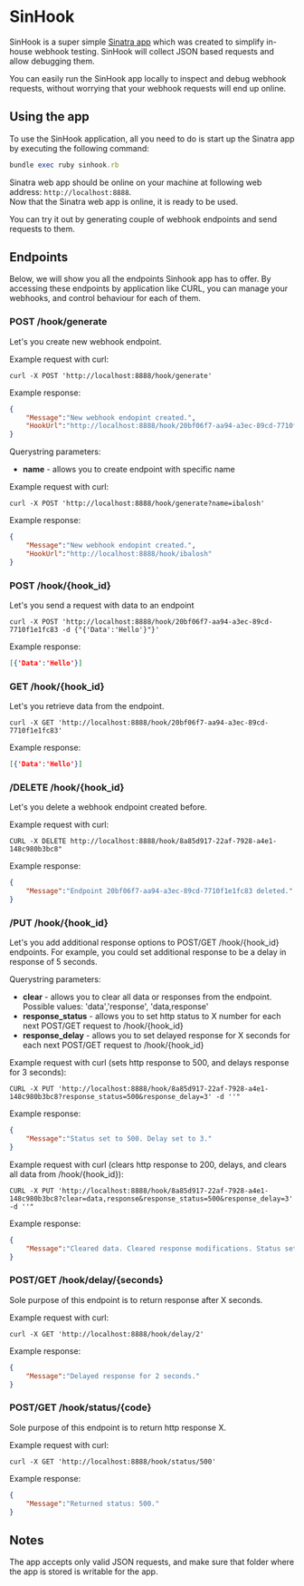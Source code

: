 # SinHook

SinHook is a super simple [Sinatra app](http://www.sinatrarb.com/) which was created to simplify in-house webhook testing. 
SinHook will collect JSON based requests and allow debugging them. 

You can easily run the SinHook app locally to inspect and debug webhook requests, without worrying that your webhook requests will end up online.

## Using the app

To use the SinHook application, all you need to do is start up the Sinatra app by executing the following command:

``` ruby
bundle exec ruby sinhook.rb
```
  
Sinatra web app should be online on your machine at following web address: `http://localhost:8888`.  
Now that the Sinatra web app is online, it is ready to be used. 

You can try it out by generating couple of webhook endpoints and send requests to them.

## Endpoints

Below, we will show you all the endpoints Sinhook app has to offer. 
By accessing these endpoints by application like CURL, you can manage your webhooks, and control behaviour for each of them.

### POST /hook/generate

Let's you create new webhook endpoint.

Example request with curl:

``` shell 
curl -X POST 'http://localhost:8888/hook/generate'
```

Example response:

``` json
{
    "Message":"New webhook endopint created.",
    "HookUrl":"http://localhost:8888/hook/20bf06f7-aa94-a3ec-89cd-7710f1e1fc83"
}
```

Querystring parameters:

* **name** - allows you to create endpoint with specific name

Example request with curl:

``` shell 
curl -X POST 'http://localhost:8888/hook/generate?name=ibalosh'
```

Example response:

``` json
{
    "Message":"New webhook endopint created.",
    "HookUrl":"http://localhost:8888/hook/ibalosh"
}
```

### POST /hook/{hook_id}

Let's you send a request with data to an endpoint

``` shell 
curl -X POST 'http://localhost:8888/hook/20bf06f7-aa94-a3ec-89cd-7710f1e1fc83 -d {"{'Data':'Hello'}"}'
```

Example response:

``` json
[{'Data':'Hello'}]
``` 

### GET /hook/{hook_id}

Let's you retrieve data from the endpoint.

``` shell 
curl -X GET 'http://localhost:8888/hook/20bf06f7-aa94-a3ec-89cd-7710f1e1fc83'
```

Example response:

``` json
[{'Data':'Hello'}]
``` 

### /DELETE /hook/{hook_id}

Let's you delete a webhook endpoint created before.

Example request with curl:

``` curl
CURL -X DELETE http://localhost:8888/hook/8a85d917-22af-7928-a4e1-148c980b3bc8"
``` 

Example response:

``` json
{
    "Message":"Endpoint 20bf06f7-aa94-a3ec-89cd-7710f1e1fc83 deleted."
}
```
 
### /PUT /hook/{hook_id}

Let's you add additional response options to POST/GET /hook/{hook_id} endpoints.
For example, you could set additional response to be a delay in response of 5 seconds.

Querystring parameters:

* **clear** - allows you to clear all data or responses from the endpoint. Possible values: 'data','response', 'data,response'
* **response_status** - allows you to set http status to X number for each next POST/GET request to /hook/{hook_id}
* **response_delay** - allows you to set delayed response for X seconds for each next POST/GET request to /hook/{hook_id}

Example request with curl (sets http response to 500, and delays response for 3 seconds):

``` curl
CURL -X PUT 'http://localhost:8888/hook/8a85d917-22af-7928-a4e1-148c980b3bc8?response_status=500&response_delay=3' -d ''"
``` 

Example response:

``` json
{
    "Message":"Status set to 500. Delay set to 3."
}
```

Example request with curl (clears http response to 200, delays, and clears all data from /hook/{hook_id}):

``` curl
CURL -X PUT 'http://localhost:8888/hook/8a85d917-22af-7928-a4e1-148c980b3bc8?clear=data,response&response_status=500&response_delay=3' -d ''"
``` 

Example response:

``` json
{
    "Message":"Cleared data. Cleared response modifications. Status set to 500. Delay set to 3."
}
```

### POST/GET /hook/delay/{seconds}

Sole purpose of this endpoint is to return response after X seconds.

Example request with curl:

``` curl
curl -X GET 'http://localhost:8888/hook/delay/2'
``` 

Example response:

``` json
{
    "Message":"Delayed response for 2 seconds."
}
``` 
 
### POST/GET /hook/status/{code}

Sole purpose of this endpoint is to return http response X.

Example request with curl:

``` curl
curl -X GET 'http://localhost:8888/hook/status/500'
``` 

Example response:

``` json
{
    "Message":"Returned status: 500."
}
``` 

## Notes

The app accepts only valid JSON requests, and make sure that folder where the app is stored is writable for the app.
